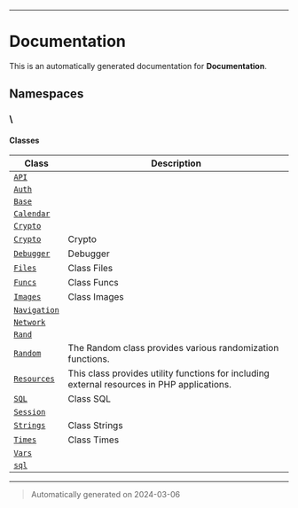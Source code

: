 
***

# Documentation



This is an automatically generated documentation for **Documentation**.


## Namespaces


### \

#### Classes

| Class | Description |
|-------|-------------|
| [`API`](./classes/API.md) | |
| [`Auth`](./classes/Auth.md) | |
| [`Base`](./classes/Base.md) | |
| [`Calendar`](./classes/Calendar.md) | |
| [`Crypto`](./classes/Crypto.md) | |
| [`Crypto`](./classes/Crypto.md) | Crypto|
| [`Debugger`](./classes/Debugger.md) | Debugger|
| [`Files`](./classes/Files.md) | Class Files|
| [`Funcs`](./classes/Funcs.md) | Class Funcs|
| [`Images`](./classes/Images.md) | Class Images|
| [`Navigation`](./classes/Navigation.md) | |
| [`Network`](./classes/Network.md) | |
| [`Rand`](./classes/Rand.md) | |
| [`Random`](./classes/Random.md) | The Random class provides various randomization functions.|
| [`Resources`](./classes/Resources.md) | This class provides utility functions for including external resources in PHP applications.|
| [`SQL`](./classes/SQL.md) | Class SQL|
| [`Session`](./classes/Session.md) | |
| [`Strings`](./classes/Strings.md) | Class Strings|
| [`Times`](./classes/Times.md) | Class Times|
| [`Vars`](./classes/Vars.md) | |
| [`sql`](./classes/sql.md) | |




***
> Automatically generated on 2024-03-06
